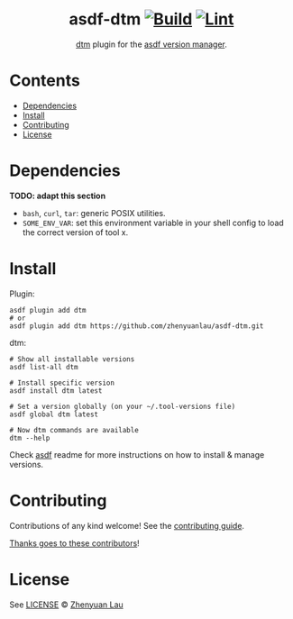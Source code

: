 <div align="center">

# asdf-dtm [![Build](https://github.com/zhenyuanlau/asdf-dtm/actions/workflows/build.yml/badge.svg)](https://github.com/zhenyuanlau/asdf-dtm/actions/workflows/build.yml) [![Lint](https://github.com/zhenyuanlau/asdf-dtm/actions/workflows/lint.yml/badge.svg)](https://github.com/zhenyuanlau/asdf-dtm/actions/workflows/lint.yml)


[dtm](asdf-dtm) plugin for the [asdf version manager](https://asdf-vm.com).

</div>

# Contents

- [Dependencies](#dependencies)
- [Install](#install)
- [Contributing](#contributing)
- [License](#license)

# Dependencies

**TODO: adapt this section**

- `bash`, `curl`, `tar`: generic POSIX utilities.
- `SOME_ENV_VAR`: set this environment variable in your shell config to load the correct version of tool x.

# Install

Plugin:

```shell
asdf plugin add dtm
# or
asdf plugin add dtm https://github.com/zhenyuanlau/asdf-dtm.git
```

dtm:

```shell
# Show all installable versions
asdf list-all dtm

# Install specific version
asdf install dtm latest

# Set a version globally (on your ~/.tool-versions file)
asdf global dtm latest

# Now dtm commands are available
dtm --help
```

Check [asdf](https://github.com/asdf-vm/asdf) readme for more instructions on how to
install & manage versions.

# Contributing

Contributions of any kind welcome! See the [contributing guide](contributing.md).

[Thanks goes to these contributors](https://github.com/zhenyuanlau/asdf-dtm/graphs/contributors)!

# License

See [LICENSE](LICENSE) © [Zhenyuan Lau](https://github.com/zhenyuanlau/)
